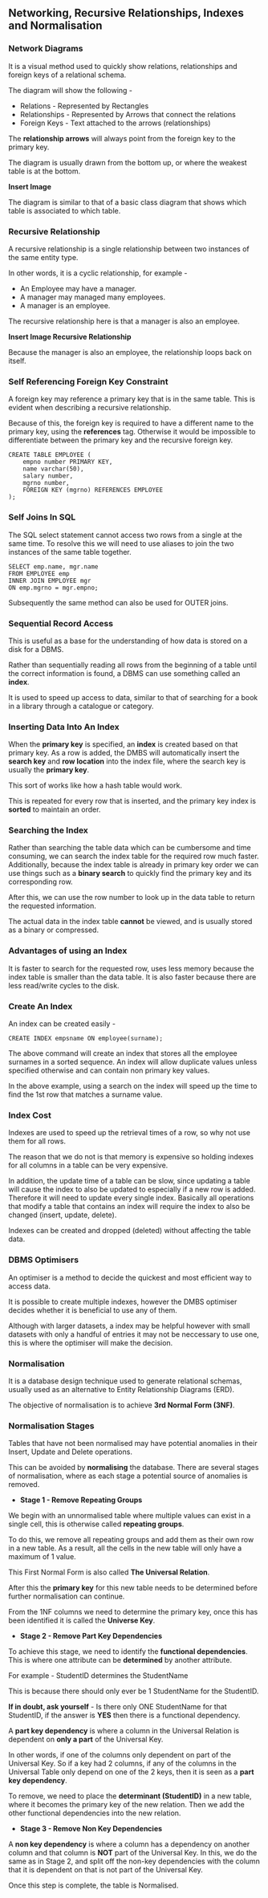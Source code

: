 ## Networking, Recursive Relationships, Indexes and Normalisation

### Network Diagrams

It is a visual method used to quickly show relations, relationships and foreign keys of a relational schema.

The diagram will show the following - 

- Relations - Represented by Rectangles
- Relationships - Represented by Arrows that connect the relations
- Foreign Keys - Text attached to the arrows (relationships)

The **relationship arrows** will always point from the foreign key to the primary key.

The diagram is usually drawn from the bottom up, or where the weakest table is at the bottom.

**Insert Image**

The diagram is similar to that of a basic class diagram that shows which table is associated to which table.

### Recursive Relationship

A recursive relationship is a single relationship between two instances of the same entity type.

In other words, it is a cyclic relationship, for example -

- An Employee may have a manager.
- A manager may managed many employees.
- A manager is an employee.

The recursive relationship here is that a manager is also an employee.

**Insert Image Recursive Relationship**

Because the manager is also an employee, the relationship loops back on itself.

### Self Referencing Foreign Key Constraint

A foreign key may reference a primary key that is in the same table. This is evident when describing a recursive relationship.

Because of this, the foreign key is required to have a different name to the primary key, using the **references** tag. Otherwise it would be impossible to differentiate between the primary key and the recursive foreign key.

```
CREATE TABLE EMPLOYEE (
	empno number PRIMARY KEY,
	name varchar(50),
	salary number,
	mgrno number,
	FOREIGN KEY (mgrno) REFERENCES EMPLOYEE
);
```

### Self Joins In SQL

The SQL select statement cannot access two rows from a single at the same time. To resolve this we will need to use aliases to join the two instances of the same table together.

```
SELECT emp.name, mgr.name
FROM EMPLOYEE emp
INNER JOIN EMPLOYEE mgr
ON emp.mgrno = mgr.empno;
```

Subsequently the same method can also be used for OUTER joins.

### Sequential Record Access

This is useful as a base for the understanding of how data is stored on a disk for a DBMS.

Rather than sequentially reading all rows from the beginning of a table until the correct information is found, a DBMS can use something called an **index**.

It is used to speed up access to data, similar to that of searching for a book in a library through a catalogue or category.

### Inserting Data Into An Index

When the **primary key** is specified, an **index** is created based on that primary key. As a row is added, the DMBS will automatically insert the **search key** and **row location** into the index file, where the search key is usually the **primary key**.

This sort of works like how a hash table would work.

This is repeated for every row that is inserted, and the primary key index is **sorted** to maintain an order.

### Searching the Index

Rather than searching the table data which can be cumbersome and time consuming, we can search the index table for the required row much faster. Additionally, because the index table is already in primary key order we can use things such as a **binary search** to quickly find the primary key and its corresponding row.

After this, we can use the row number to look up in the data table to return the requested information.

The actual data in the index table **cannot** be viewed, and is usually stored as a binary or compressed.

### Advantages of using an Index

It is faster to search for the requested row, uses less memory because the index table is smaller than the data table. It is also faster because there are less read/write cycles to the disk.

### Create An Index

An index can be created easily -

```
CREATE INDEX empsname ON employee(surname);
```

The above command will create an index that stores all the employee surnames in a sorted sequence. An index will allow duplicate values unless specified otherwise and can contain non primary key values.

In the above example, using a search on the index will speed up the time to find the 1st row that matches a surname value.

### Index Cost

Indexes are used to speed up the retrieval times of a row, so why not use them for all rows.

The reason that we do not is that memory is expensive so holding indexes for all columns in a table can be very expensive.

In addition, the update time of a table can be slow, since updating a table will cause the index to also be updated to especially if a new row is added. Therefore it will need to update every single index. Basically all operations that modify a table that contains an index will require the index to also be changed (insert, update, delete).

Indexes can be created and dropped (deleted) without affecting the table data.

### DBMS Optimisers

An optimiser is a method to decide the quickest and most efficient way to access data.

It is possible to create multiple indexes, however the DMBS optimiser decides whether it is beneficial to use any of them. 

Although with larger datasets, a index may be helpful however with small datasets with only a handful of entries it may not be neccessary to use one, this is where the optimiser will make the decision.

### Normalisation

It is a database design technique used to generate relational schemas, usually used as an alternative to Entity Relationship Diagrams (ERD).

The objective of normalisation is to achieve **3rd Normal Form (3NF)**.

### Normalisation Stages

Tables that have not been normalised may have potential anomalies in their Insert, Update and Delete operations.

This can be avoided by **normalising** the database. There are several stages of normalisation, where as each stage a potential source of anomalies is removed.

- **Stage 1 - Remove Repeating Groups**

We begin with an unnormalised table where multiple values can exist in a single cell, this is otherwise called **repeating groups**.

To do this, we remove all repeating groups and add them as their own row in a new table. As a result, all the cells in the new table will only have a maximum of 1 value.

This First Normal Form is also called **The Universal Relation**.

After this the **primary key** for this new table needs to be determined before further normalisation can continue.

From the 1NF columns we need to determine the primary key, once this has been identified it is called the **Universe Key**.

- **Stage 2 - Remove Part Key Dependencies**

To achieve this stage, we need to identify the **functional dependencies**. This is where one attribute can be **determined** by another attribute.

For example - StudentID determines the StudentName

This is because there should only ever be 1 StudentName for the StudentID.

**If in doubt, ask yourself** - Is there only ONE StudentName for that StudentID, if the answer is **YES** then there is a functional dependency.

A **part key dependency** is where a column in the Universal Relation is dependent on **only a part** of the Universal Key.

In other words, if one of the columns only dependent on part of the Universal Key. So if a key had 2 columns, if any of the columns in the Universal Table only depend on one of the 2 keys, then it is seen as a **part key dependency**.

To remove, we need to place the **determinant (StudentID)** in a new table, where it becomes the primary key of the new relation. Then we add the other functional dependencies into the new relation.

- **Stage 3 - Remove Non Key Dependencies**

A **non key dependency** is where a column has a dependency on another column and that column is **NOT** part of the Universal Key. In this, we do the same as in Stage 2, and split off the non-key dependencies with the column that it is dependent on that is not part of the Universal Key.

Once this step is complete, the table is Normalised.